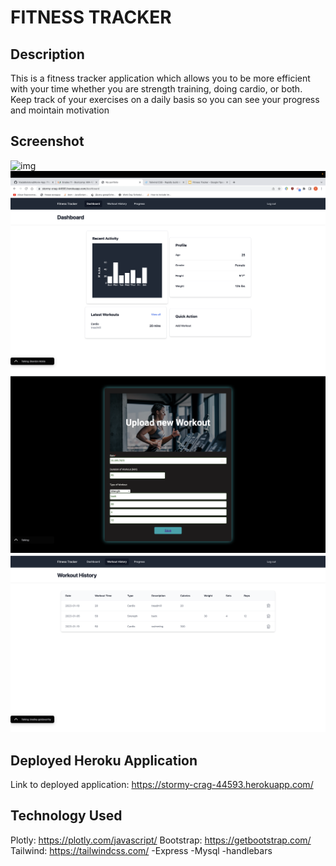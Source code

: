 # FITNESS TRACKER

## Description 
This is a fitness tracker application which allows you to be more efficient with your time whether you are strength training, doing cardio, or both. Keep track of your exercises on a daily basis so you can see your progress and mointain motivation

## Screenshot
![img](./public/Assets/Screen%20Shot%202023-01-23%20at%208.40.11%20PM.png)
![img](./public/Assets/Screen%20Shot%202023-01-23%20at%208.40.20%20PM.png)
![img](./public/Assets/Screen%20Shot%202023-01-23%20at%208.40.46%20PM.png)
![img](./public/Assets/Screen%20Shot%202023-01-23%20at%208.41.42%20PM.png)
## Deployed Heroku Application

Link to deployed application: https://stormy-crag-44593.herokuapp.com/

## Technology Used

Plotly: https://plotly.com/javascript/
Bootstrap: https://getbootstrap.com/
Tailwind: https://tailwindcss.com/
-Express
-Mysql
-handlebars
